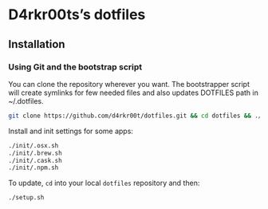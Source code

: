 # D4rkr00ts’s dotfiles

## Installation

### Using Git and the bootstrap script

You can clone the repository wherever you want.
The bootstrapper script will create symlinks for few needed files and also updates DOTFILES path in ~/.dotfiles.

```bash
git clone https://github.com/d4rkr00t/dotfiles.git && cd dotfiles && ./sync.sh
```

Install and init settings for some apps:

```bash
./init/.osx.sh
./init/.brew.sh
./init/.cask.sh
./init/.npm.sh
```

To update, `cd` into your local `dotfiles` repository and then:

```bash
./setup.sh
```
